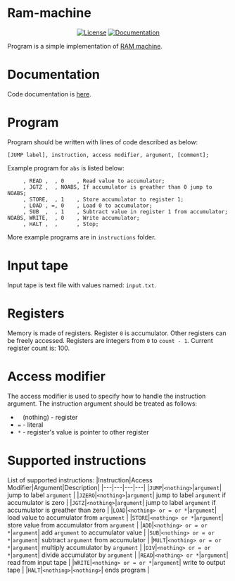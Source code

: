 # Ram-machine

<p align="center">
<a href="https://github.com/skni-kod/Ram-machine/blob/master/LICENSE"><img src="https://img.shields.io/github/license/skni-kod/Ram-machine" alt="License"></img></a>
<a href="https://skni-kod.github.io/Ram-machine"><img src="https://img.shields.io/badge/Doxygen-gh--pages-blue" alt="Documentation"></img></a>
</p>

Program is a simple implementation of [RAM machine](https://en.wikipedia.org/wiki/Random-access_machine).

# Documentation
Code documentation is [here](https://skni-kod.github.io/Ram-machine).

# Program
Program should be written with lines of code described as below:

`[JUMP label], instruction, access modifier, argument, [comment];`

Example program for `abs` is listed below:
```
     , READ ,  , 0    , Read value to accumulator;
     , JGTZ ,  , NOABS, If accumulator is greather than 0 jump to NOABS;
     , STORE,  , 1    , Store accumulator to register 1;
     , LOAD , =, 0    , Load 0 to accumulator;
     , SUB  ,  , 1    , Subtract value in register 1 from accumulator;
NOABS, WRITE,  , 0    , Write accumulator;
     , HALT ,  ,      , Stop;
 ```

More example programs are in `instructions` folder.

# Input tape
Input tape is text file with values named: `input.txt`.

# Registers
Memory is made of registers. Register `0` is accumulator. Other registers can be freely accessed. Registers are integers from `0` to `count - 1`. Current register count is: 100.

# Access modifier
The access modifier is used to specify how to handle the instruction argument. The instruction argument should be treated as follows:
* ` ` (nothing) - register
* `=` - literal
* `*` - register's value is pointer to other register

# Supported instructions
List of supported instructions:
|Instruction|Access Modifier|Argument|Description|
|---|---|---|---|
|`JUMP`|`<nothing>`|`argument`| jump to label `argument` |
|`JZERO`|`<nothing>`|`argument`| jump to label `argument` if accumulator is zero |
|`JGTZ`|`<nothing>`|`argument`| jump to label `argument` if accumulator is greather than zero |
|`LOAD`|`<nothing> or = or *`|`argument`| load value to accumulator from `argument` |
|`STORE`|`<nothing> or *`|`argument`| store value from accumulator from `argument` |
|`ADD`|`<nothing> or = or *`|`argument`| add `argument` to accumulator value |
|`SUB`|`<nothing> or = or *`|`argument`| subtract `argument` from accumulator |
|`MULT`|`<nothing> or = or *`|`argument`| multiply accumulator by `argument` |
|`DIV`|`<nothing> or = or *`|`argument`| divide accumulator by `argument` |
|`READ`|`<nothing> or *`|`argument`| read from input tape |
|`WRITE`|`<nothing> or = or *`|`argument`| write to output tape |
|`HALT`|`<nothing>`|`<nothing>`| ends program |